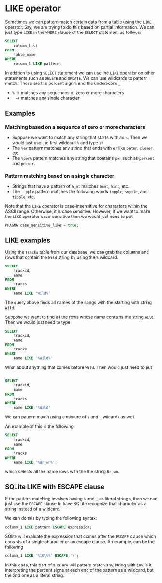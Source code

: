 # LIKE operator

Sometimes we can pattern match certain data from a table using the `LIKE` operator. Say, we are trying to do this based on partial information. We can just type `LIKE` in the `WHERE` clause of the `SELECT` statement as follows:
````sql
SELECT
	column_list
FROM
	table_name
WHERE
	column_1 LIKE pattern;
````
In addtion to using  `SELECT` statement we can use the `LIKE` operator on other statements such as `DELETE` and `UPDATE`. We can use wildcards to pattern match. These are the percent sign `%` and the underscore `_`

- `%` -> matches any sequences of zero or more characters
- `_` -> matches any single character

## Examples

### Matching based on a sequence of zero or more characters

- Suppose we want to match any string that starts with an `s`. Then we would just use the first wildcard `%` and type `s%`.
- The `%er` pattern matches any string that ends with `er` like `peter`, `clever`, etc.
- The `%per%` pattern matches any string that contains `per` such as `percent` and `peeper`.

### Pattern matching based on a single character

- Strings that have a pattern of `h_nt` matches  `hunt`, `hint`, etc. 
- The `__pple` pattern matches the following words `topple`, `supple`, and `tipple`, etc.

Note that the `LIKE` operator is case-insensitive for characters within the ASCII range. Otherwise, it is case sensitive. However, if we want to make the `LIKE` operator case-sensitive then we would just need to put
````sql
PRAGMA case_sensitive_like = true;
````


## LIKE examples

Using the `tracks` table from our database, we can grab the columns and rows that contain the `Wild` string by using the `%` wildcard.
````sql
SELECT
	trackid,
	name	
FROM
	tracks
WHERE
	name LIKE 'Wild%'

````
The query above finds all names of the songs with the starting with string `Wild`. 

Suppose we want to find all the rows whose name contains the string `Wild`. Then we would just need to type

````sql
SELECT
	trackid,
	name	
FROM
	tracks
WHERE
	name LIKE '%Wild%'
````
What about anything that comes before `Wild`. Then would just need to put
````sql

SELECT
	trackid,
	name	
FROM
	tracks
WHERE
	name LIKE '%Wild'
````

We can pattern match using a mixture of `%` and `_` wilcards as well.

An example of this is the following:

````sql
SELECT
	trackid,
	name
FROM
	tracks
WHERE
	name LIKE '%Br_wn%';
````

which selects all the name rows with the the string `Br_wn`.

## SQLite LIKE with ESCAPE clause

If the pattern matching involves having `%` and `_` as literal strings, then we can just use the `ESCAPE` clause to have SQLite recognize that character as a string instead of a wildcard.
 
We can do this by typing the following syntax:
````sql
column_1 LIKE pattern ESCAPE expression;
````
SQlite will evaluate the expression that comes after the `ESCAPE` clause which consists of a single character or an escape clause. An example, can be the following
````sql
column_1 LIKE '%10\%%' ESCAPE '\';
````
In this case, this part of a query will pattern match any string with `10%` in it, interpreting the percent signs at each end of the pattern as a wildcard, but the 2nd one as a literal string.
